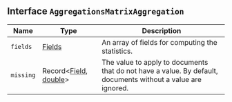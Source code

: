 ## Interface `AggregationsMatrixAggregation`

| Name | Type | Description |
| - | - | - |
| `fields` | [Fields](./Fields.md) | An array of fields for computing the statistics. |
| `missing` | Record<[Field](./Field.md), [double](./double.md)> | The value to apply to documents that do not have a value. By default, documents without a value are ignored. |
